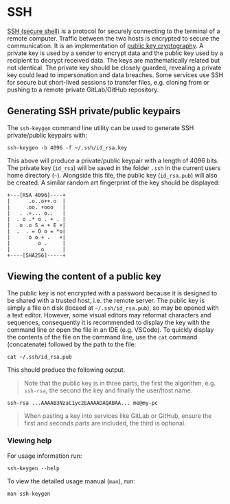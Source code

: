 # SSH
[SSH (secure shell)](https://www.ssh.com/ssh/) is a protocol for securely connecting to the terminal of a remote computer. Traffic between the two hosts is encrypted to secure the communication.
It is an implementation of [public key cryptography](https://www.globalsign.com/en/ssl-information-center/what-is-public-key-cryptography).
A private key is used by a sender to encrypt data and the public key used by a recipient to decrypt received data.
The keys are mathematically related but not identical.
The private key should be closely guarded, revealing a private key could lead to impersonation and data breaches.
Some services use SSH for secure but short-lived sessions to transfer files, e.g. cloning from or pushing to a remote private GitLab/GitHub repository.

## Generating SSH private/public keypairs
The `ssh-keygen` command line utility can be used to generate SSH private/public keypairs with:
```shell
ssh-keygen -b 4096 -f ~/.ssh/id_rsa.key
```
This above will produce a private/public keypair with a length of 4096 bits. The private key (`id_rsa`) will be saved in the folder `.ssh` in the current users home directory (`~`).
Alongside this file, the public key (`id_rsa.pub`) will also be created.
A similar random art fingerprint of the key should be displayed:
```
+---[RSA 4096]----+
|      .o..o++.o  |
|     .oo. +ooo   |
|   . .+... o..   |
|  . o .* o . + . |
|   o .o S = + E +|
|  .  . = O o = *o|
|      o o + .   +|
|         o .     |
|          o      |
+----[SHA256]-----+
```

## Viewing the content of a public key
The public key is not encrypted with a password because it is designed to be shared with a trusted host, i.e. the remote server.
The public key is simply a file on disk (locaed at `~/.ssh/id_rsa.pub`), so may be opened with a text editor.
However, some visual editors may reformat characters and sequences, consequently it is recommended to display the key with the command line or open the file in an IDE (e.g. VSCode).
To quickly display the contents of the file on the command line, use the `cat` command (concatenate) followed by the path to the file:
```shell
cat ~/.ssh/id_rsa.pub
```
This should produce the following output.
> Note that the public key is in three parts, the first the algorithm, e.g. `ssh-rsa`, the second the key and finally the user/host name.
```
ssh-rsa ...AAAAB3NzaC1yc2EAAAADAQABAA... me@my-pc
```
> When pasting a key into services like GitLab or GitHub, ensure the first and seconds parts are included, the third is optional.

### Viewing help
For usage information run:
```shell
ssh-keygen --help
```

To view the detailed usage manual (`man`), run:
```shell
man ssh-keygen
```
